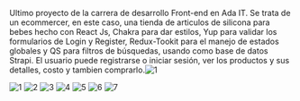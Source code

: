 Ultimo proyecto de la carrera de desarrollo Front-end en Ada IT. Se trata de un ecommercer, en este caso, una tienda de articulos de silicona para bebes 
hecho con React Js, Chakra para dar estilos, Yup para validar los formularios de Login y Register, Redux-Tookit para el manejo de estados globales 
y QS para filtros de búsquedas, usando como base de datos Strapi. El usuario puede registrarse o iniciar sesión, ver los productos y sus detalles,
costo y tambien comprarlo.![1](https://user-images.githubusercontent.com/90359143/188336472-9b8b04b0-9f2e-4f88-a655-3f46f8eb96ef.png)

![1](https://user-images.githubusercontent.com/90359143/188336477-47974282-6967-418f-b354-f4624f5b8505.png)
![2](https://user-images.githubusercontent.com/90359143/188336493-03ef7bda-69b7-4541-b675-45175190301f.png)
![3](https://user-images.githubusercontent.com/90359143/188336498-1c546f3e-931a-4cb4-858b-a13902fc780c.png)
![4](https://user-images.githubusercontent.com/90359143/188336500-0160fc26-a6ef-4f50-9958-ff17782a6e4b.png)
![5](https://user-images.githubusercontent.com/90359143/188336503-683df1a6-85ba-4038-8691-2895d476e9e5.png)
![6](https://user-images.githubusercontent.com/90359143/188336504-96b222e5-9242-44d0-8c49-9f574374883b.png)
![7](https://user-images.githubusercontent.com/90359143/188336508-f1ea6a5c-27c4-4de5-b083-4bfac0822c15.png)
